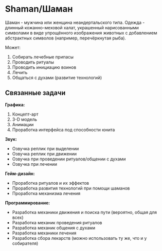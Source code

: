 # Shaman/Шаман

Шаман - мужчина или женщина неандертальского типа. Одежда - длинный кожанно-меховой халат, украшенный нарисованными символами в виде упрощённого изображения животных с добавлением абстрактных символов (например, перечёркнутая рыба).

Может:

1. Собирать лечебные припасы
2. Проводить ритуалы
3. Проводить инициацию воинов
4. Лечить
5. Общаться с духами (развитие технологий)

## Связанные задачи

**Графика:**

1. Концепт-арт
2. 3-D модель
3. Анимации
4. Проработка интерфейса под способности юнита

**Звук:**

- Озвучка реплик при выделении
- Озвучка реплик при движении
- Озвучка при проведении ритуалов/общении с духами
- Озвучка при лечении

**Гейм-дизайн:**

- Проработка ритуалов и их эффектов
- Проработка развития технологий при помощи шаманов
- Проработка механизма лечения

**Программирование:**

- Разработка механики движения и поиска пути (вероятно, общая для всех)
- Разработка механик проведения ритуалов
- Разработка механик общения с духами
- Разработка механики лечения
- Разработка сбора лекарств (можно использовать ту же, что и у собирателя)